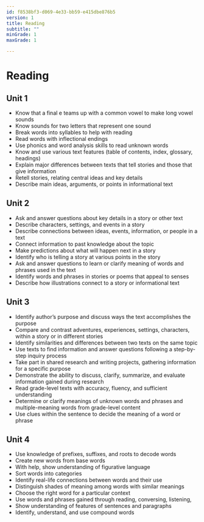 ```yaml
---
id: f8538bf3-d069-4e33-bb59-e415dbe876b5
version: 1
title: Reading
subtitle: ""
minGrade: 1
maxGrade: 1

---
```

# Reading


## Unit 1
* Know that a final e teams up with a common vowel to make long vowel sounds
* Know sounds for two letters that represent one sound
* Break words into syllables to help with reading
* Read words with inflectional endings
* Use phonics and word analysis skills to read unknown words
* Know and use various text features (table of contents, index, glossary, headings)
* Explain major differences between texts that tell stories and those that give information
* Retell stories, relating central ideas and key details
* Describe main ideas, arguments, or points in informational text

## Unit 2
* Ask and answer questions about key details in a story or other text
* Describe characters, settings, and events in a story
* Describe connections between ideas, events, information, or people in a text
* Connect information to past knowledge about the topic
* Make predictions about what will happen next in a story
* Identify who is telling a story at various points in the story
* Ask and answer questions to learn or clarify meaning of words and phrases used in the text
* Identify words and phrases in stories or poems that appeal to senses
* Describe how illustrations connect to a story or informational text

## Unit 3
* Identify author’s purpose and discuss ways the text accomplishes the purpose
* Compare and contrast adventures, experiences, settings, characters, within a story or in different stories
* Identify similarities and differences between two texts on the same topic
* Use texts to find information and answer questions following a step-by-step inquiry process
* Take part in shared research and writing projects, gathering information for a specific purpose
* Demonstrate the ability to discuss, clarify, summarize, and evaluate information gained during research
* Read grade-level texts with accuracy, fluency, and sufficient understanding
* Determine or clarify meanings of unknown words and phrases and multiple-meaning words from grade-level content
* Use clues within the sentence to decide the meaning of a word or phrase

## Unit 4
* Use knowledge of prefixes, suffixes, and roots to decode words
* Create new words from base words
* With help, show understanding of figurative language
* Sort words into categories
* Identify real-life connections between words and their use
* Distinguish shades of meaning among words with similar meanings
* Choose the right word for a particular context
* Use words and phrases gained through reading, conversing, listening,
* Show understanding of features of sentences and paragraphs
* Identify, understand, and use compound words